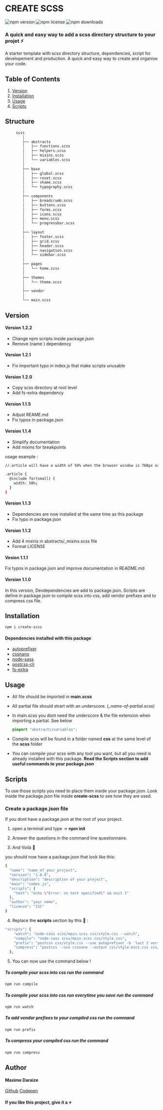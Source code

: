 # CREATE SCSS

![npm version](https://img.shields.io/npm/v/create-scss)
![npm license](https://img.shields.io/npm/l/create-scss?color=%23dd2200)
![npm downloads](https://img.shields.io/npm/dw/create-scss)

### A quick and easy way to add a scss directory structure to your projet :zap:

A starter template with scss directory structure, dependencies, script for developement and production. A quick and easy way to create and organise your code.

## Table of Contents

1. [Version](#version)
2. [Installation](#installation)
3. [Usage](#usage)
4. [Scripts](#scripts)

## Structure

```bash
     scss
        │
        ├── abstracts
        │   ├── functions.scss
        │   ├── helpers.scss
        │   ├── mixins.scss
        │   └── variables.scss
        │
        ├── base
        │   ├── global.scss
        │   ├── reset.scss
        │   ├── shame.scss
        │   └── typography.scss
        │
        ├── components
        │   ├── breadcrumb.scss
        │   ├── buttons.scss
        │   ├── forms.scss
        │   ├── icons.scss
        │   ├── menu.scss
        │   └── progressbar.scss
        │
        ├── layout
        │   ├── footer.scss
        │   ├── grid.scss
        │   ├── header.scss
        │   ├── navigation.scss
        │   └── sidebar.scss
        │
        ├── pages
        │   └── home.scss
        │
        ├── themes
        │   └── theme.scss
        │
        ├── vendor
        │
        └── main.scss

```

## Version

#### Version 1.2.2

- Change npm scripts inside package.json
- Remove (name ) dependency

#### Version 1.2.1

- Fix important typo in index.js that make scripts unusable

#### Version 1.2.0

- Copy scss directory at root level
- Add fs-extra dependency

#### Version 1.1.5

- Adjust REAME.md
- Fix typos in package.json

#### Version 1.1.4

- Simplify documentation
- Add mixins for breakpoints

usage example :

```bash
//.article will have a width of 50% when the browser window is 768px or bigger

.article {
  @include for(small) {
    width: 50%;
  }
}
```

#### Version 1.1.3

- Dependencies are now installed at the same time as this package
- Fix typo in package.json

#### Version 1.1.2

- Add 4 mixins in abstracts/\_mixins.scss file
- Format LICENSE

#### Vesion 1.1.1

Fix typos in package.json and improve documentation in README.md

#### Version 1.1.0

In this version, Devdependencies are add to package.json. Scripts are define in package.json to compile
scss into css, add vendor prefixes and to compress css file.

## Installation

```bash
npm i create-scss
```

#### Dependencies installed with this package

- [autoprefixer](https://www.npmjs.com/package/autoprefixer)
- [cssnano](https://www.npmjs.com/package/cssnano)
- [node-sass](https://www.npmjs.com/package/node-sass)
- [postcss-cli](https://www.npmjs.com/package/postcss-cli)
- [fs-extra](https://www.npmjs.com/package/fs-extra)

## Usage

- All file should be imported in **main.scss**
- All partial file should strart with an underscore. (_\_name-of-partial.scss_)
- In main.scss you dont need the underscore & the file extension when importing a partial. See below

  ```scss
  @import "abstracts/variables";
  ```

- Compile scss will be found in a folder named **css** at the same level of the **scss** folder
- You can compile your scss with any tool you want, but all you need is already installed with this package. **Read the Scripts section to add useful commands to your package.json**

## Scripts

To use those scripts you need to place them inside your package.json. Look inside the package.json file inside **create-scss** to see how they are used.

### Create a package.json file

If you dont have a package.json at the root of your project.

1. open a terminal and type -> **npm init**

2. Answer the questions in the command line questionnaire.

3. And Voilà :tada:

you should now have a package.json that look like this:

```bash
{
  "name": "name_of_your_project",
  "version": "1.0.0",
  "description": "description of your project",
  "main": "index.js",
  "scripts": {
    "test": "echo \"Error: no test specified\" && exit 1"
  },
  "author": "your name",
  "license": "ISC"
}

```

4. Replace the **scripts** section by this :balloon: :

```bash
"scripts": {
    "watch": "node-sass scss/main.scss css/style.css --watch",
    "compile": "node-sass scss/main.scss css/style.css",
    "prefix": "postcss css/style.css --use autoprefixer -b 'last 2 versions' -o css/style.css",
    "compress": "postcss --use cssnano --output css/style.mini.css css/style.css"
  },
```

5. You can now use the command below !

##### To compile your scss into css run the command

```bash
npm run compile
```

##### To compile your scss into css run everytime you save run the command

```bash
npm run watch
```

##### To add vendor prefixes to your compiled css run the command

```bash
npm run prefix
```

##### To compress your compiled css run the command

```bash
npm run compress
```

## Author

#### Maxime Daraize

[Github](https://github.com/maximedaraize/)
[Codepen](https://codepen.io/maximedaraize)

#### If you like this project, give it a :star:
